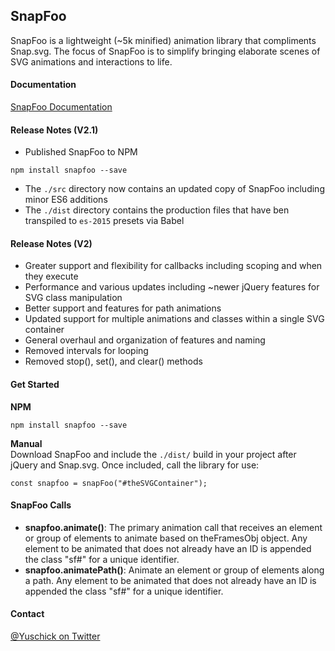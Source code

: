 ## SnapFoo

SnapFoo is a lightweight (~5k minified) animation library that compliments Snap.svg. The focus of SnapFoo is to simplify bringing elaborate scenes of SVG animations and interactions to life.

#### Documentation
[SnapFoo Documentation](http://yuschick.github.io/SnapFoo/)

#### Release Notes (V2.1)
+ Published SnapFoo to NPM
```
npm install snapfoo --save
```
+ The `./src` directory now contains an updated copy of SnapFoo including minor ES6 additions
+ The `./dist` directory contains the production files that have ben transpiled to `es-2015` presets via Babel


#### Release Notes (V2)
+ Greater support and flexibility for callbacks including scoping and when they execute
+ Performance and various updates including ~newer jQuery features for SVG class manipulation
+ Better support and features for path animations
+ Updated support for multiple animations and classes within a single SVG container
+ General overhaul and organization of features and naming
+ Removed intervals for looping
+ Removed stop(), set(), and clear() methods

#### Get Started

**NPM**  
```
npm install snapfoo --save
```

**Manual**  
Download SnapFoo and include the `./dist/` build in your project after jQuery and Snap.svg. Once included, call the library for use:

`const snapfoo = snapFoo("#theSVGContainer");`

#### SnapFoo Calls
+ **snapfoo.animate()**: The primary animation call that receives an element or group of elements to animate based on theFramesObj object. Any element to be animated that does not already have an ID is appended the class "sf#" for a unique identifier.
+ **snapfoo.animatePath()**: Animate an element or group of elements along a path. Any element to be animated that does not already have an ID is appended the class "sf#" for a unique identifier.

#### Contact
[@Yuschick on Twitter](http://www.twitter.com/Yuschick)
